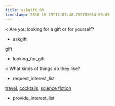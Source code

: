 ```yaml
---
title: askgift_08
timestamp: 2016-10-19T17:07:48.259701964-06:05
---
```


< Are you looking for a gift or for yourself?
* askgift

gift
* looking_for_gift

< What kinds of things do they like?
* request_interest_list

[travel](Interest1), [cocktails](Interest2), [science fiction](Interest3)
* provide_interest_list


